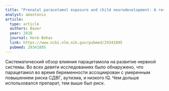 ```yaml
---
title: "Prenatal paracetamol exposure and child neurodevelopment: A review"
analyst: amantonio
article:
  type: article
  authors: Bauer
  year: 2018
  journal: Horm Behav
  link: https://www.ncbi.nlm.nih.gov/pubmed/29341895
  pubmed: 29341895
---
```


Систематический обзор влияния парацетамола на развитие нервной системы. Во всех девяти исследованиях было обнаружено, что парацетамол во время беременности ассоциирован с умеренным повышением риска СДВГ, аутизма, и низкого IQ. Чем дольше использовался препарат, тем выше был риск.
